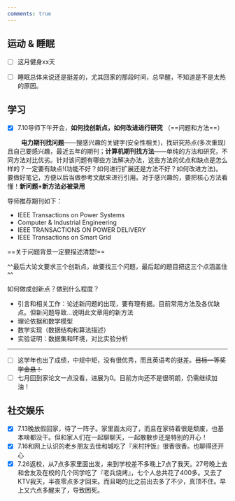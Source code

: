 ```yaml
---
comments: true
---
```


## 运动 & 睡眠

- [ ] 这月健身xx天
- [ ] 睡眠总体来说还是挺差的，尤其回家的那段时间，总早醒，不知道是不是太热的原因。 


## 学习

- [x] 7.10导师下午开会，**如何找创新点，如何改进进行研究** （==问题和方法==）

&nbsp; &nbsp; &nbsp; &nbsp; **电力期刊找问题**——搜感兴趣的关键字(安全性相关)，找研究热点(多次重现)且自己要感兴趣，最近五年的期刊；**计算机期刊找方法**——单纯的方法和研究，不同方法对比优劣。针对该问题有哪些方法解决办法，这些方法的优点和缺点是怎么样的？一定要有缺点!(功能不好？如何进行扩展还是方法不好？如何改进方法)。要做好笔记，方便以后当做参考文献来进行引用。对于感兴趣的，要把核心方法看懂！**新问题+新方法必被录用**

导师推荐期刊如下： 

- IEEE Transactions on Power Systems
- Computer & Industrial Engineering
- IEEE TRANSACTIONS ON POWER DELIVERY
- IEEE Transactions on Smart Grid

==关于问题背景一定要描述清楚!==

^^最后大论文要求三个创新点，故要找三个问题，最后起的题目把这三个点涵盖住^^

如何做成创新点？做到什么程度？

- 引言和相关工作：论述新问题的出现，要有理有据。目前常用方法及各优缺点。但新问题导致...说明此文章用的新方法
- 理论依据和数学模型
- 数学实现（数据结构和算法描述）
- 实验证明：数据集和环境，对比实验分析

----

- [ ] 这学年也出了成绩，中规中矩，没有很优秀，而且英语考的挺差。~~目标一等奖学金悬！~~
- [ ] 七月回到家论文一点没看，进展为0。目前方向还不是很明朗，仍需继续加油！

## 社交娱乐

- [x] 7.13晚放假回家，待了一阵子。家里面太闷了，而且在家待着很是颓废，也基本啥都没干。但和家人们在一起聊聊天，一起散散步还是特别的开心！
- [x] 7.16和网上认识的老乡朋友去佳和城吃了『米村拌饭』很香很香。也聊得还开心
- [x] 7.26返校，从7点多家里面出发，来到学校差不多晚上7点了我天。27号晚上去和舍友及在校的几个同学吃了『老兵烧烤』，七个人总共花了400多。又去了KTV我天，半夜零点多才回来。而且喝的比之前出去多了不少，真顶不住。早上又六点多醒来了，导致困死。
